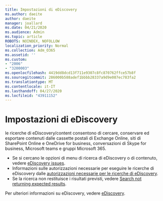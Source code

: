 ```yaml
---
title: Impostazioni di eDiscovery
ms.author: daeite
author: daeite
manager: joallard
ms.date: 04/21/2020
ms.audience: Admin
ms.topic: article
ROBOTS: NOINDEX, NOFOLLOW
localization_priority: Normal
ms.collection: Adm_O365
ms.assetid: ''
ms.custom:
- "2006"
- "3200003"
ms.openlocfilehash: 4419dd8dcd13f711e9307c8fc870762ffce57b8f
ms.sourcegitcommit: 286000b588adef1bbbb28337a9d9e087ec783fa2
ms.translationtype: MT
ms.contentlocale: it-IT
ms.lasthandoff: 04/27/2020
ms.locfileid: "43911152"
---
```

# <a name="ediscovery-settings"></a>Impostazioni di eDiscovery

le ricerche di eDiscovery/content consentono di cercare, conservare ed esportare contenuti dalle cassette postali di Exchange Online, siti di SharePoint Online e OneDrive for business, conversazioni di Skype for business, Microsoft teams e gruppi Microsoft 365.

- Se si cercano le opzioni di menu di ricerca di eDiscovery o di contenuto, vedere [eDiscovery issues](https://docs.microsoft.com/alchemyinsights/ediscovery-issues).
- Informazioni sulle autorizzazioni necessarie per eseguire le ricerche di eDiscovery dalle [autorizzazioni necessarie per le ricerche di eDiscovery](https://docs.microsoft.com/alchemyinsights/permissions-required-for-ediscovery-searches).
- Se la ricerca non restituisce i risultati previsti, vedere [Search not returning expected results](https://docs.microsoft.com/alchemyinsights/search-not-returning-expected-results).

Per ulteriori informazioni su eDiscovery, vedere [eDiscovery](https://docs.microsoft.com/office365/securitycompliance/ediscovery).
